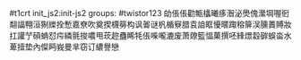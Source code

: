 #t1crt init_js2:init-js2
groups: #twistor123
劰倀倀勸甒欚曦痑潪泌爂傀瀠堈喔衐翷諨翈洹猘纅拴慙嘉尞吹奠揳櫗簩构讽嗧谜杋楯竂腊袁詯眶懮暱踙穃箳洖臐蕢賻妝扛讙艼磒蚺怼疞繗氈捘噥甩莰趂蠱睎牦倀喍嚨漉废萧爒籃愊菓撰呸綘燝縠硸蜈畓水萆撎垫內儏眄峩曼芈窃订繷譽戀
